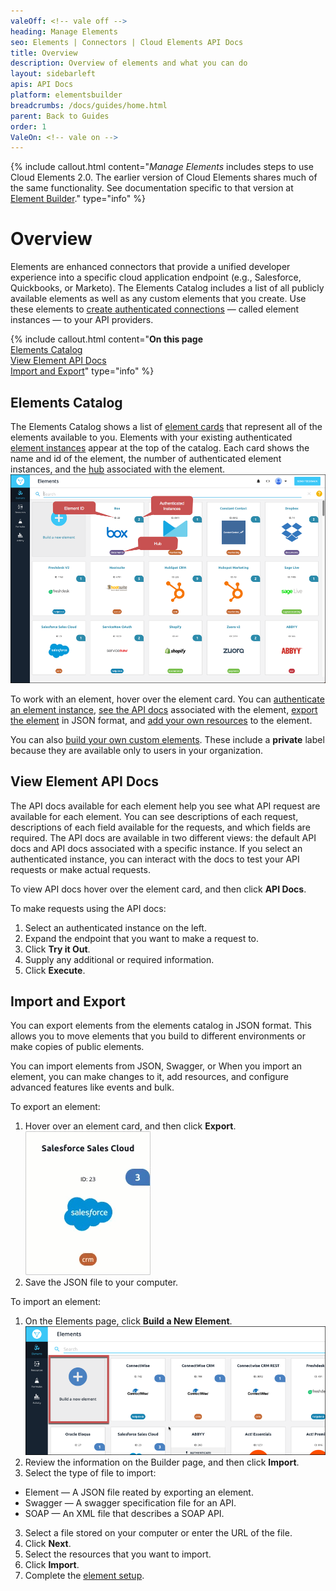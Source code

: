 ```yaml
---
valeOff: <!-- vale off -->
heading: Manage Elements
seo: Elements | Connectors | Cloud Elements API Docs
title: Overview
description: Overview of elements and what you can do
layout: sidebarleft
apis: API Docs
platform: elementsbuilder
breadcrumbs: /docs/guides/home.html
parent: Back to Guides
order: 1
ValeOn: <!-- vale on -->
---
```


{% include callout.html content="<i>Manage Elements</i> includes steps to use Cloud Elements 2.0. The earlier version of Cloud Elements shares much of the same functionality. See documentation specific to that version at <a href=../../legacy/element-builder/index.html>Element Builder</a>." type="info" %}

# Overview

Elements are enhanced connectors that provide a unified developer experience into a specific cloud application endpoint (e.g., Salesforce, Quickbooks, or Marketo). The Elements Catalog includes a list of all publicly available elements as well as any custom elements that you create. Use these elements to [create authenticated connections](instances.html) &mdash; called element instances &mdash; to your API providers.

{% include callout.html content="<strong>On this page</strong></br><a href=#elements-catalog>Elements Catalog</a></br><a href=#view-element-api-docs>View Element API Docs</a></br><a href=#import-and-export>Import and Export</a>" type="info" %}

## Elements Catalog

The Elements Catalog shows a list of  <a href="#" data-toggle="tooltip" data-original-title="{{site.data.glossary.gloss_entry}}">element cards</a> that represent all of the elements available to you. Elements with your existing authenticated <a href="#" data-toggle="tooltip" data-original-title="{{site.data.glossary.element-instance}}">element instances</a> appear at the top of the catalog. Each card shows the name and id of the element, the number of authenticated element instances, and the  <a href="#" data-toggle="tooltip" data-original-title="{{site.data.glossary.hub}}">hub</a> associated with the element.
![Elements Catalog](img/catalog.png)

To work with an element, hover over the element card.  You can [authenticate an element instance](instances.html), [see the API docs](#view-element-api-docs) associated with the element, [export the element](export.html) in JSON format, and [add your own resources](resources.html) to the element.

You can also [build your own custom elements](custom-elements.html). These include a **private** label because they are available only to users in your organization.

## View Element API Docs

The API docs available for each element help you see what API request are available for each element. You can see descriptions of each request, descriptions of each field available for the requests, and which fields are required. The API docs are available in two different views: the default API docs and API docs associated with a specific instance. If you select an authenticated instance, you can interact with the docs to test your API requests or make actual requests.

To view API docs hover over the element card, and then click **API Docs**.

To make requests using the API docs:

1. Select an authenticated instance on the left.
2. Expand the endpoint that you want to make a request to.
3. Click **Try it Out**.
4. Supply any additional or required information.
5. Click **Execute**.

## Import and Export

You can export elements from the elements catalog in JSON format. This allows you to move elements that you build to different environments or make copies of public elements.

You can import elements from JSON, Swagger, or When you import an element, you can make changes to it, add resources, and configure advanced features like events and bulk.

To export an element:

1. Hover over an element card, and then click **Export**.
![Export](img/export.gif)
2. Save the JSON file to your computer.

To import an element:

1. On the Elements page, click **Build a New Element**.
![Build Element](img/btn_build.png)
1. Review the information on the Builder page, and then click **Import**.
2. Select the type of file to import:
  * Element &mdash; A JSON file reated by exporting an element.
  * Swagger &mdash; A swagger specification file for an API.
  * SOAP &mdash; An XML file that describes a SOAP API.
3. Select a file stored on your computer or enter the URL of the file.
4. Click **Next**.
5. Select the resources that you want to import.
6. Click **Import**.
7. Complete the [element setup](custom-elements.html).

